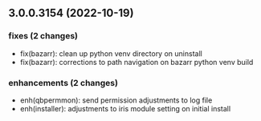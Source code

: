 ## 3.0.0.3154 (2022-10-19)

### fixes (2 changes)

- fix(bazarr): clean up python venv directory on uninstall
- fix(bazarr): corrections to path navigation on bazarr python venv build

### enhancements (2 changes)

- enh(qbpermmon): send permission adjustments to log file
- enh(installer): adjustments to iris module setting on initial install

